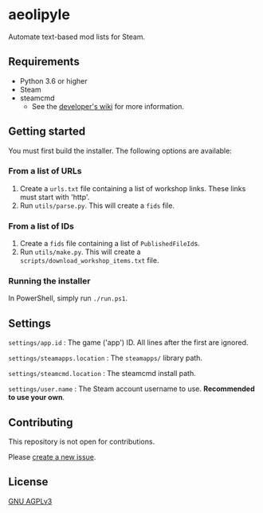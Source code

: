 # aeolipyle

Automate text-based mod lists for Steam.

## Requirements

- Python 3.6 or higher
- Steam
- steamcmd
  - See the [developer's wiki](https://developer.valvesoftware.com/wiki/SteamCMD#Downloading_SteamCMD) for more information.

## Getting started

You must first build the installer. The following options are available:

### From a list of URLs

1. Create a `urls.txt` file containing a list of workshop links.
   These links must start with 'http'.
2. Run `utils/parse.py`.
   This will create a `fids` file.

### From a list of IDs

1. Create a `fids` file containing a list of `PublishedFileId`s.
2. Run `utils/make.py`.
   This will create a `scripts/download_workshop_items.txt` file.

### Running the installer

In PowerShell, simply run `./run.ps1`.

## Settings

`settings/app.id`
: The game ('app') ID. All lines after the first are ignored.

`settings/steamapps.location`
: The `steamapps/` library path.

`settings/steamcmd.location`
: The steamcmd install path.

`settings/user.name`
: The Steam account username to use. **Recommended to use your own**.

## Contributing

This repository is not open for contributions.

Please [create a new issue](https://github.com/onoira/aeolipyle/issues/new).

## License

[GNU AGPLv3](LICENSE)
